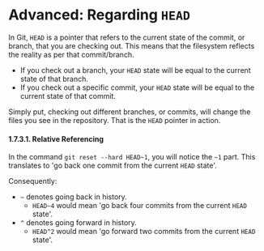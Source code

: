 # Advanced: Regarding `HEAD`

In Git, `HEAD` is a pointer that refers to the current state of the commit, or branch, that you are checking out. This means that the filesystem reflects the reality as per that commit/branch.

* If you check out a branch, your `HEAD` state will be equal to the current state of that branch.
* If you check out a specific commit, your `HEAD` state will be equal to the current state of that commit.

Simply put, checking out different branches, or commits, will change the files you see in the repository. That is the `HEAD` pointer in action.

#### 1.7.3.1. Relative Referencing

In the command `git reset --hard HEAD~1`, you will notice the `~1` part. This translates to 'go back one commit from the current `HEAD` state'. 

Consequently:

* `~` denotes going back in history.
  * `HEAD~4` would mean 'go back four commits from the current `HEAD` state'.
* `^` denotes going forward in history.
  * `HEAD^2` would mean 'go forward two commits from the current `HEAD` state'.
